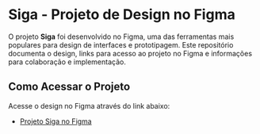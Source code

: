 # Siga - Projeto de Design no Figma

O projeto **Siga** foi desenvolvido no Figma, uma das ferramentas mais populares para design de interfaces e prototipagem. Este repositório documenta o design, links para acesso ao projeto no Figma e informações para colaboração e implementação.

## Como Acessar o Projeto

Acesse o design no Figma através do link abaixo:

- [Projeto Siga no Figma](https://www.figma.com/design/dAPj7ztZULfc2eq6bebKK8/Siga?node-id=0-1&node-type=canvas)
